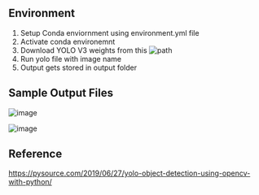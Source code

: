 ## Environment
1. Setup Conda enviornment using environment.yml file
2. Activate conda environemnt 
3. Download YOLO V3 weights from this ![path](https://pjreddie.com/media/files/yolov3.weights)
4. Run yolo file with image name
5. Output gets stored in output folder

## Sample Output Files
![image](https://user-images.githubusercontent.com/17870236/126061006-44a42112-b64b-4c96-ae48-5b3a7f13da9f.png)

![image](https://user-images.githubusercontent.com/17870236/126061011-a05a7603-e89e-4378-9873-2be0a6a57d7e.png)


## Reference

https://pysource.com/2019/06/27/yolo-object-detection-using-opencv-with-python/ </br>
